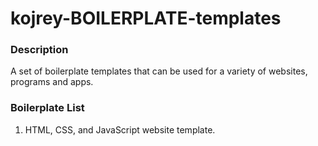# kojrey-BOILERPLATE-templates

### Description
A set of boilerplate templates that can be used for a variety of websites, programs and apps.

### Boilerplate List
1. HTML, CSS, and JavaScript website template.
